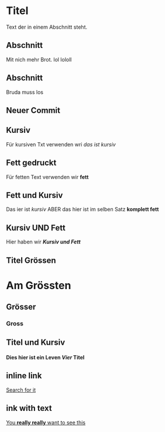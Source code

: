 # Titel

Text der in einem Abschnitt steht. 

## Abschnitt

Mit nich mehr Brot.
lol lololl

## Abschnitt

Bruda muss los

## Neuer Commit

## Kursiv

Für kursiven Txt verwenden wri _das ist kursiv_

## Fett gedruckt

Für fetten Text verwenden wir **fett**

## Fett und Kursiv

Das ier ist _kursiv_ ABER das hier ist im selben Satz **komplett fett**

## Kursiv **UND** Fett

Hier haben wir **_Kursiv und Fett_**

## Titel Grössen

# Am Grössten
## Grösser
### Gross

## Titel und Kursiv

#### Dies hier ist ein Leven _Vier_ Titel

## inline link

[Search for it](https://www.google.com)

## ink with text

[You **really really** want to see this](https://www.dailykitten.com)
